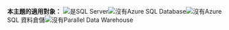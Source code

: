 <Token>**本主題的適用對象：** ![是](media/yes.png)SQL Server![沒有](media/no.png)Azure SQL Database![沒有](media/no.png)Azure SQL 資料倉儲![沒有](media/no.png)Parallel Data Warehouse</Token>

